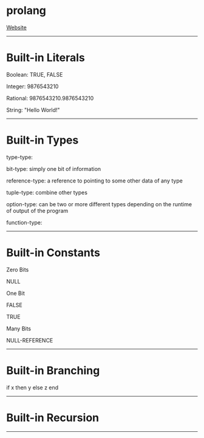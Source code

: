 # prolang

[Website](https://tksmith151.github.io/prolang/)

---

# Built-in Literals

Boolean: TRUE, FALSE

Integer: 9876543210

Rational: 9876543210.9876543210

String: "Hello World!"

---

# Built-in Types

type-type: 

bit-type: simply one bit of information

reference-type: a reference to pointing to some other data of any type

tuple-type: combine other types

option-type: can be two or more different types depending on the runtime of output of the program

function-type:

---

# Built-in Constants

Zero Bits

NULL

One Bit

FALSE

TRUE

Many Bits

NULL-REFERENCE

---

# Built-in Branching

if x then y else z end

---

# Built-in Recursion

---
